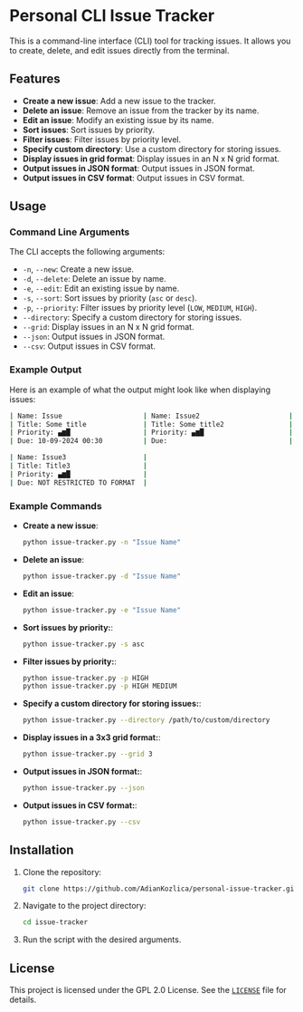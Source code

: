 # Personal CLI Issue Tracker

This is a command-line interface (CLI) tool for tracking issues. It allows you to create, delete, and edit issues directly from the terminal.

## Features

- **Create a new issue**: Add a new issue to the tracker.
- **Delete an issue**: Remove an issue from the tracker by its name.
- **Edit an issue**: Modify an existing issue by its name.
- **Sort issues**: Sort issues by priority.
- **Filter issues**: Filter issues by priority level.
- **Specify custom directory**: Use a custom directory for storing issues.
- **Display issues in grid format**: Display issues in an N x N grid format.
- **Output issues in JSON format**: Output issues in JSON format.
- **Output issues in CSV format**: Output issues in CSV format.

## Usage

### Command Line Arguments

The CLI accepts the following arguments:

- `-n`, `--new`: Create a new issue.
- `-d`, `--delete`: Delete an issue by name.
- `-e`, `--edit`: Edit an existing issue by name.
- `-s`, `--sort`: Sort issues by priority (`asc` or `desc`).
- `-p`, `--priority`: Filter issues by priority level (`LOW`, `MEDIUM`, `HIGH`).
- `--directory`: Specify a custom directory for storing issues.
- `--grid`: Display issues in an N x N grid format.
- `--json`: Output issues in JSON format.
- `--csv`: Output issues in CSV format.

### Example Output

Here is an example of what the output might look like when displaying issues:
```sh
| Name: Issue                    | Name: Issue2                      |
| Title: Some title              | Title: Some title2                |
| Priority: ▄▆█                  | Priority: ▄▆█                     |
| Due: 10-09-2024 00:30          | Due:                              |

| Name: Issue3                   |
| Title: Title3                  |
| Priority: ▄▆█                  |
| Due: NOT RESTRICTED TO FORMAT  |
```
### Example Commands

- **Create a new issue**:
  ```sh
  python issue-tracker.py -n "Issue Name"
  ```

- **Delete an issue**:
  ```sh
  python issue-tracker.py -d "Issue Name"
  ```

- **Edit an issue**:
  ```sh
  python issue-tracker.py -e "Issue Name"
  ```

- **Sort issues by priority:**:
  ```sh
  python issue-tracker.py -s asc
  ```

- **Filter issues by priority:**:
  ```sh
  python issue-tracker.py -p HIGH
  python issue-tracker.py -p HIGH MEDIUM
  ```

- **Specify a custom directory for storing issues:**:
  ```sh
  python issue-tracker.py --directory /path/to/custom/directory
  ```

- **Display issues in a 3x3 grid format:**:
  ```sh
  python issue-tracker.py --grid 3
  ```

- **Output issues in JSON format:**:
  ```sh
  python issue-tracker.py --json
  ```

- **Output issues in CSV format:**:
  ```sh
  python issue-tracker.py --csv
  ```

## Installation

1. Clone the repository:
   ```sh
   git clone https://github.com/AdianKozlica/personal-issue-tracker.git
   ```
2. Navigate to the project directory:
   ```sh
   cd issue-tracker
   ```
3. Run the script with the desired arguments.

## License

This project is licensed under the GPL 2.0 License. See the [`LICENSE`](LICENSE) file for details.